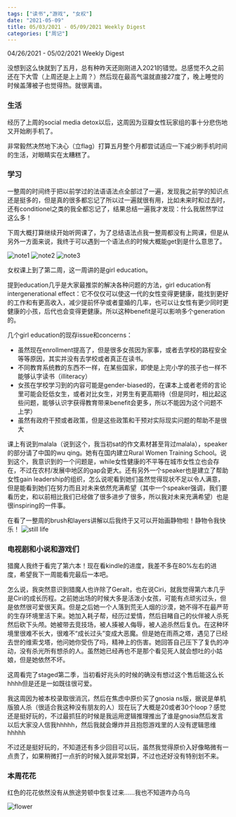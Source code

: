 ```yaml
---
tags: ["读书","游戏", "女权"]
date: "2021-05-09"
title: 05/03/2021 - 05/09/2021 Weekly Digest
categories: ["周记"]
---
```

04/26/2021 - 05/02/2021 Weekly Digest

没想到这么快就到了五月，总有种昨天还刚刚进入2021的错觉。总感觉不久之前还在下大雪（上周还是上上周？）然后现在最高气温就直接27度了，晚上睡觉的时候盖薄被子也觉得热。就很离谱。

### 生活

经历了上周的social media detox以后，这周因为豆瓣女性玩家组的事十分悲伤地又开始刷手机了。

非常毅然决然地下决心（立flag）打算五月整个月都尝试适应一下减少刷手机时间的生活，对眼睛实在太糟糕了。

### 学习

一整周的时间终于把以前学过的法语语法点全部过了一遍，发现我之前学的知识点还是挺多的，但是真的很多都忘记了所以过一遍就很有用，比如未来时和过去时，还有conditionel之类的我全都忘记了，结果总结一遍我才发现：什么我居然学过这么多！

下周大概打算继续开始听网课了，为了总结语法点我一整周都没有上网课，但是从另外一方面来说，我终于可以遇到一个语法点的时候大概能get到是什么意思了。

![note1](https://imglf3.lf127.net/img/UlBlT2VCQTFuRTJrd0hHMjJrT3VuTWJzek0raEVJUDVONm41QjZ0b2lHc29MTG9rcjlFMWxBPT0.jpeg)
![note2](https://imglf3.lf127.net/img/UlBlT2VCQTFuRTA5WHkyakxYeWE3WmRGNzU2dWY3aWZVeWxKY00rcHZzNm9OU1BtTXR5ZVpRPT0.jpeg)
![note3](https://imglf4.lf127.net/img/UlBlT2VCQTFuRTA5WHkyakxYeWE3VlJ2dDFUNXRBRE1IMTdPb2ZkZktGTmRoYmphNElYd0p3PT0.jpeg)

女权课上到了第二周，这一周讲的是girl education。

提到education几乎是大家最推崇的解决各种问题的方法，girl education有intergenerational effect：它不仅仅可以使这一代的女性变得更健康，能找到更好的工作和有更高收入，减少提前怀孕或者童婚的几率，也可以让女性有更少同时更健康的小孩，后代也会变得更健康。所以这种benefit是可以影响多个generation的。

几个girl education的现存issue和concerns：

- 虽然现在enrollment提高了，但是很多女孩因为家事，或者去学校的路程安全等等原因，其实并没有去学校或者真正在读书。
- 不同教育系统教的东西不一样，在某些国家，即使是上完小学的孩子也一样不能够认字读书（illiteracy）
- 女孩在学校学习到的内容可能是gender-biased的，在课本上或者老师的言论里可能会贬低女生，或者对比女生，对男生有更高期待（但是同时，相比起这些问题，能够认识字获得教育带来benefit会更多，所以不能因为这个问题不上学）
- 虽然有政府干预或者政策，但是这些政策和干预对实际现实问题的帮助不是很大

课上有说到malala（说到这个，我当初sat的作文素材甚至背过malala），speaker的部分请了中国的wu qing。她有在国内建立Rural Women Training School。说到这个，我意识到的一个问题是，while女性健康的不平等在城市女性立也会存在，不过在农村/发展中地区的gap会更大。还有另外一个speaker也是建立了帮助女性gain leadership的组织，怎么说呢看到她们虽然觉得现状不足以令人满意，但是能看到她们在努力而且对未来依然充满希望（其中一个speaker强调，我们要看历史，和以前相比我们已经做了很多进步了很多，所以我对未来充满希望）也是很inspiring的一件事。

在看了一整周的brush和layers讲解以后我终于又可以开始画静物啦！静物令我快乐！
![still life](https://imglf5.lf127.net/img/UlBlT2VCQTFuRTI0dHRhUTVPYkptb3RRZS9HVGRPYWh6bDJ4RVgxNjNJSHE5c1owNUI2bklRPT0.jpg)

### 电视剧和小说和游戏们

猎魔人我终于看完了第六本！现在看kindle的进度，我差不多在80%左右的进度，希望我下一周能看完最后一本吧。

怎么说，我突然意识到猎魔人也许除了Geralt，也在说Ciri，就我觉得第六本几乎是Ciri的成长历程。之前她出场的时候大多是活泼小女孩，可能有点顽劣过头，但是依然很可爱很天真。但是之后她一个人落到荒无人烟的沙漠，她不得不在最严苛的生存环境里活下来。她加入耗子帮，经历过爱情，然后目睹自己的伙伴被人杀死然后砍下头颅。她被带去竞技场，被人揍被人侮辱，被人追杀然后复仇。在这种环境里很难不长大，很难不“成长过头”变成大恶魔。但是她在雨燕之塔，遇见了已经去世的维索戈塔，他问她你受伤了吗，精神上的伤害。她回答自己压下了复仇的冲动，没有杀光所有想杀的人。虽然她已经再也不是那个看见死人就会想吐的小姑娘，但是她依然不坏。

这周看完了staged第二季，当初看好兆头的时候的确没有想过这个售后能这么长hhhh但是还是一如既往很可爱。

我这周因为被本校录取很消沉，然后在焦虑中原价买了gnosia ns版，据说是单机版狼人杀（很适合我这种没有朋友的人）现在玩了大概是20或者30个loop？感觉还是挺好玩的，不过最抓狂的时候是我运用逻辑推理推出了谁是gnosia然后发言以后大家没人信我hhhhh，然后我就会爆炸并且抱怨游戏里的人没有逻辑思维hhhhh

不过还是挺好玩的，不知道还有多少回目可以玩，虽然我觉得原价入好像略微有一点贵了，如果稍微打一点折的时候入就非常划算，不过也还好没有特别划不来。

### 本周花花

红色的花花依然没有从旅途劳顿中恢复过来……我也不知道咋办乌乌

![flower](https://imglf6.lf127.net/img/UlBlT2VCQTFuRTA5WHkyakxYeWE3UzdRbHhxd09EK1VvU0lGQ2d5dVlTMG1Fd3c3Tk9kM1VBPT0.jpeg)